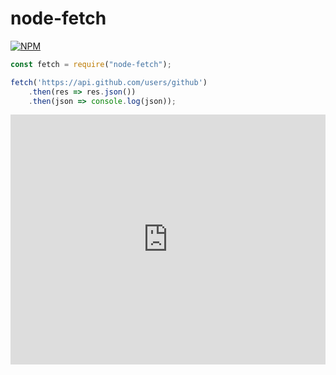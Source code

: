 # node-fetch

[![NPM](https://nodei.co/npm/node-fetch.png?downloads=true&stars=true)](https://nodei.co/npm/node-fetch/)

```js
const fetch = require("node-fetch");

fetch('https://api.github.com/users/github')
    .then(res => res.json())
    .then(json => console.log(json));
```

<iframe height="400px" width="100%" src="https://repl.it/@JacobHsu/node-fetch?lite=true" scrolling="no" frameborder="no" allowtransparency="true" allowfullscreen="true" sandbox="allow-forms allow-pointer-lock allow-popups allow-same-origin allow-scripts allow-modals"></iframe>
